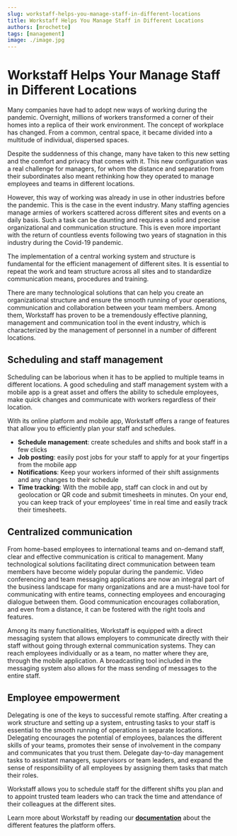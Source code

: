 ```yaml
---
slug: workstaff-helps-you-manage-staff-in-different-locations
title: Workstaff Helps You Manage Staff in Different Locations
authors: [mrochette]
tags: [management]
image: ./image.jpg
---
```

# Workstaff Helps Your Manage Staff in Different Locations 

Many companies have had to adopt new ways of working during the pandemic. Overnight, millions of workers transformed a corner of their homes into a replica of their work environment. The concept of workplace has changed. From a common, central space, it became divided into a multitude of individual, dispersed spaces.

<!--truncate-->

Despite the suddenness of this change, many have taken to this new setting and the comfort and privacy that comes with it. This new configuration was a real challenge for managers, for whom the distance and separation from their subordinates also meant rethinking how they operated to manage employees and teams in different locations.


However, this way of working was already in use in other industries before the pandemic. This is the case in the event industry. Many staffing agencies manage armies of workers scattered across different sites and events on a daily basis. Such a task can be daunting and requires a solid and precise organizational and communication structure. This is even more important with the return of countless events following two years of stagnation in this industry during the Covid-19 pandemic.


The implementation of a central working system and structure is fundamental for the efficient management of different sites. It is essential to repeat the work and team structure across all sites and to standardize communication means, procedures and training.


There are many technological solutions that can help you create an organizational structure and ensure the smooth running of your operations, communication and collaboration between your team members. Among them, Workstaff has proven to be a tremendously effective planning, management and communication tool in the event industry, which is characterized by the management of personnel in a number of different locations.


## Scheduling and staff management
Scheduling can be laborious when it has to be applied to multiple teams in different locations. A good scheduling and staff management system with a mobile app is a great asset and offers the ability to schedule employees, make quick changes and communicate with workers regardless of their location.


With its online platform and mobile app, Workstaff offers a range of features that allow you to efficiently plan your staff and schedules.
- **Schedule management**: create schedules and shifts and book staff in a few clicks
- **Job posting**: easily post jobs for your staff to apply for at your fingertips from the mobile app
- **Notifications**: Keep your workers informed of their shift assignments and any changes to their schedule
- **Time tracking**: With the mobile app, staff can clock in and out by geolocation or QR code and submit timesheets in minutes. On your end, you can keep track of your employees' time in real time and easily track their timesheets.

## Centralized communication
From home-based employees to international teams and on-demand staff, clear and effective communication is critical to management.  Many technological solutions facilitating direct communication between team members have become widely popular during the pandemic. Video conferencing and team messaging applications are now an integral part of the business landscape for many organizations and are a must-have tool for communicating with entire teams, connecting employees and encouraging dialogue between them. Good communication encourages collaboration, and even from a distance, it can be fostered with the right tools and features.

Among its many functionalities, Workstaff is equipped with a direct messaging system that allows employers to communicate directly with their staff without going through external communication systems. They can reach employees individually or as a team, no matter where they are, through the mobile application. A broadcasting tool included in the messaging system also allows for the mass sending of messages to the entire staff.

## Employee empowerment
Delegating is one of the keys to successful remote staffing. After creating a work structure and setting up a system, entrusting tasks to your staff is essential to the smooth running of operations in separate locations. Delegating encourages the potential of employees, balances the different skills of your teams, promotes their sense of involvement in the company and communicates that you trust them. Delegate day-to-day management tasks to assistant managers, supervisors or team leaders, and expand the sense of responsibility of all employees by assigning them tasks that match their roles.

Workstaff allows you to schedule staff for the different shifts you plan and to appoint trusted team leaders who can track the time and attendance of their colleagues at the different sites.

Learn more about Workstaff by reading our [**documentation**](https://help.workstaff.app/) about the different features the platform offers. 


